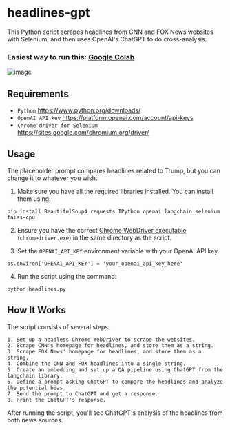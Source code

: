 # headlines-gpt

This Python script scrapes headlines from CNN and FOX News websites with Selenium, and then uses OpenAI's ChatGPT to do cross-analysis.

### Easiest way to run this: [Google Colab](https://colab.research.google.com/drive/1u-h22lQEuzBB8xinkk80ut2RbKc49ayi?usp=sharing)

![image](https://user-images.githubusercontent.com/123516285/229646846-eb1752de-d27b-43bc-b28b-1a6ecea533f0.png)

## Requirements

- `Python` https://www.python.org/downloads/
- `OpenAI API key` https://platform.openai.com/account/api-keys
- `Chrome driver for Selenium` https://sites.google.com/chromium.org/driver/

## Usage

The placeholder prompt compares headlines related to Trump, but you can change it to whatever you wish.

1. Make sure you have all the required libraries installed. You can install them using:
```
pip install BeautifulSoup4 requests IPython openai langchain selenium faiss-cpu
```

2. Ensure you have the correct [Chrome WebDriver executable](https://www.python.org/downloads/) (`chromedriver.exe`) in the same directory as the script.

3. Set the `OPENAI_API_KEY` environment variable with your OpenAI API key.

```
os.environ['OPENAI_API_KEY'] = 'your_openai_api_key_here'
```

4. Run the script using the command:

```
python headlines.py
```
## How It Works

The script consists of several steps:

    1. Set up a headless Chrome WebDriver to scrape the websites.
    2. Scrape CNN's homepage for headlines, and store them as a string.
    3. Scrape FOX News' homepage for headlines, and store them as a string.
    4. Combine the CNN and FOX headlines into a single string.
    5. Create an embedding and set up a QA pipeline using ChatGPT from the langchain library.
    6. Define a prompt asking ChatGPT to compare the headlines and analyze the potential bias.
    7. Send the prompt to ChatGPT and get a response.
    8. Print the ChatGPT's response.

After running the script, you'll see ChatGPT's analysis of the headlines from both news sources.

